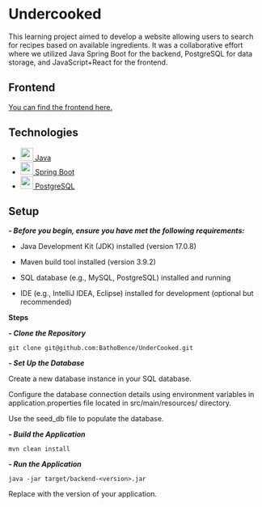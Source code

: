 # Undercooked

This learning project aimed to develop a website allowing users to search for recipes based on available ingredients. It was a collaborative effort where we utilized Java Spring Boot for the backend, PostgreSQL for data storage, and JavaScript+React for the frontend. 

## Frontend

<a href="https://github.com/BathoBence/undercooked_frontend" target="blank"> You can find the frontend here. </a>


## Technologies

* <a href="https://www.java.com/en/" target="blank"><img src="https://github.com/get-icon/geticon/blob/master/icons/java.svg" height="25" /> Java </a>
* <a href="https://spring.io/projects/spring-boot" target="blank"><img src="https://github.com/get-icon/geticon/blob/master/icons/spring.svg" height="25" /> Spring Boot </a>
* <a href="https://www.postgresql.org/" target="blank"><img src="https://github.com/get-icon/geticon/blob/master/icons/postgresql.svg" height="25" /> PostgreSQL </a>

## Setup 
***- Before you begin, ensure you have met the following requirements:***

- Java Development Kit (JDK) installed (version 17.0.8)

- Maven build tool installed (version 3.9.2)

- SQL database (e.g., MySQL, PostgreSQL) installed and running

- IDE (e.g., IntelliJ IDEA, Eclipse) installed for development (optional but recommended)

**Steps**

***- Clone the Repository***
```
git clone git@github.com:BathoBence/UnderCooked.git
```

***- Set Up the Database***

Create a new database instance in your SQL database.

Configure the database connection details using environment variables in application.properties file located in src/main/resources/ directory.

Use the seed_db file to populate the database.

***- Build the Application***
```
mvn clean install
```
***- Run the Application***
```
java -jar target/backend-<version>.jar
```
Replace <version> with the version of your application.
